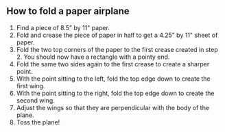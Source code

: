 ## How to fold a paper airplane

1. Find a piece of 8.5" by 11" paper.
2. Fold and crease the piece of paper in half to get a 4.25" by 11" sheet of paper.
3. Fold the two top corners of the paper to the first crease created in step 2. You should now have a rectangle with a pointy end.
4. Fold the same two sides again to the first crease to create a sharper point.
5. With the point sitting to the left, fold the top edge down to create the first wing.
6. With the point sitting to the right, fold the top edge down to create the second wing.
7. Adjust the wings so that they are perpendicular with the body of the plane.
8. Toss the plane!
